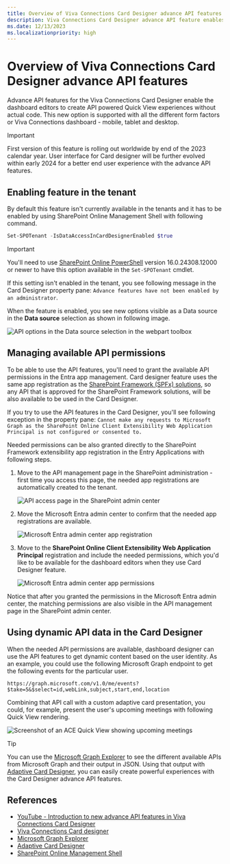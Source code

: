 ```yaml
---
title: Overview of Viva Connections Card Designer advance API features
description: Viva Connections Card Designer advance API feature enables Viva Connection dashboard editors to create API powered experiences without code.
ms.date: 12/13/2023
ms.localizationpriority: high
---
```

# Overview of Viva Connections Card Designer advance API features

Advance API features for the Viva Connections Card Designer enable the dashboard editors to create API powered Quick View experiences without actual code. This new option is supported with all the different form factors or Viva Connections dashboard - mobile, tablet and desktop.

> [!IMPORTANT]
> First version of this feature is rolling out worldwide by end of the 2023 calendar year. User interface for Card designer will be further evolved within early 2024 for a better end user experience with the advance API features.

## Enabling feature in the tenant

By default this feature isn't currently available in the tenants and it has to be enabled by using SharePoint Online Management Shell with following command.

```powershell
Set-SPOTenant -IsDataAccessInCardDesignerEnabled $true
```

> [!IMPORTANT]
> You'll need to use [SharePoint Online PowerShell](https://www.powershellgallery.com/packages/Microsoft.Online.SharePoint.PowerShell/16.0.24322.12000) version 16.0.24308.12000 or newer to have this option available in the `Set-SPOTenant` cmdlet.

If this setting isn't enabled in the tenant, you see following message in the Card Designer property pane: `Advance features have not been enabled by an administrator`.

When the feature is enabled, you see new options visible as a Data source in the **Data source** selection as shown in following image.

![API options in the Data source selection in the webpart toolbox](./img/data-source-api-options.png)

## Managing available API permissions

To be able to use the API features, you'll need to grant the available API permissions in the Entra app management. Card designer feature uses the same app registration as the [SharePoint Framework (SPFx) solutions](https://aka.ms/spfx), so any API that is approved for the SharePoint Framework solutions, will be also available to be used in the Card Designer.

If you try to use the API features in the Card Designer, you'll see following exception in the property pane: `Cannot make any requests to Microsoft Graph as the SharePoint Online Client Extensibility Web Application Principal is not configured or consented to.`

Needed permissions can be also granted directly to the SharePoint Framework extensibility app registration in the Entry Applications with following steps.

1. Move to the API management page in the SharePoint administration - first time you access this page, the needed app registrations are automatically created to the tenant.

    ![API access page in the SharePoint admin center](./img/sharepoint-admin-api-management.png)

1. Move the Microsoft Entra admin center to confirm that the needed app registrations are available.

    ![Microsoft Entra admin center app registration](./img/entra-app-registration.png)

1. Move to the **SharePoint Online Client Extensibility Web Application Principal** registration and include the needed permissions, which you'd like to be available for the dashboard editors when they use Card Designer feature.

    ![Microsoft Entra admin center app permissions](./img/entra-app-permissions.png)

Notice that after you granted the permissions in the Microsoft Entra admin center, the matching permissions are also visible in the API management page in the SharePoint admin center.

## Using dynamic API data in the Card Designer

When the needed API permissions are available, dashboard designer can use the API features to get dynamic content based on the user identity. As an example, you could use the following Microsoft Graph endpoint to get the following events for the particular user.

```text
https://graph.microsoft.com/v1.0/me/events?$take=5&$select=id,webLink,subject,start,end,location
```

Combining that API call with a custom adaptive card presentation, you could, for example,  present the user's upcoming meetings with following Quick View rendering.

![Screenshot of an ACE Quick View showing upcoming meetings](./img/quick-view-upcoming-meetings.png)

> [!TIP]
> You can use the [Microsoft Graph Explorer](https://developer.microsoft.com/graph/graph-explorer) to see the different available APIs from Microsoft Graph and their output in JSON. Using that output with [Adaptive Card Designer](https://adaptivecards.io/designer/), you can easily create powerful experiences with the Card Designer advance API features.

## References

- [YouTube - Introduction to new advance API features in Viva Connections Card Designer](https://www.youtube.com/watch?v=NjZj1F6D6jw)
- [Viva Connections Card designer](/viva/connections/create-dashboard#design-your-own-card-with-a-quick-view)
- [Microsoft Graph Explorer](https://developer.microsoft.com/graph/graph-explorer)
- [Adaptive Card Designer](https://www.adaptivecards.io/designer/)
- [SharePoint Online Management Shell](/powershell/sharepoint/sharepoint-online/connect-sharepoint-online)
